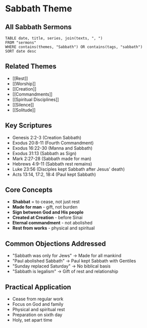 # Sabbath Theme

## All Sabbath Sermons
```dataview
TABLE date, title, series, join(texts, ", ")
FROM "sermons"
WHERE contains(themes, "Sabbath") OR contains(tags, "sabbath")
SORT date desc
```

## Related Themes
- [[Rest]]
- [[Worship]]
- [[Creation]]
- [[Commandments]]
- [[Spiritual Disciplines]]
- [[Silence]]
- [[Solitude]]

## Key Scriptures
- Genesis 2:2-3 (Creation Sabbath)
- Exodus 20:8-11 (Fourth Commandment)
- Exodus 16:22-30 (Manna and Sabbath)
- Exodus 31:13 (Sabbath as Sign)
- Mark 2:27-28 (Sabbath made for man)
- Hebrews 4:9-11 (Sabbath rest remains)
- Luke 23:56 (Disciples kept Sabbath after Jesus' death)
- Acts 13:14, 17:2, 18:4 (Paul kept Sabbath)

## Core Concepts
- **Shabbat** = to cease, not just rest
- **Made for man** - gift, not burden
- **Sign between God and His people**
- **Created at Creation** - before Sinai
- **Eternal commandment** - not abolished
- **Rest from works** - physical and spiritual

## Common Objections Addressed
- "Sabbath was only for Jews" → Made for all mankind
- "Paul abolished Sabbath" → Paul kept Sabbath with Gentiles
- "Sunday replaced Saturday" → No biblical basis
- "Sabbath is legalism" → Gift of rest and relationship

## Practical Application
- Cease from regular work
- Focus on God and family
- Physical and spiritual rest
- Preparation on sixth day
- Holy, set apart time
